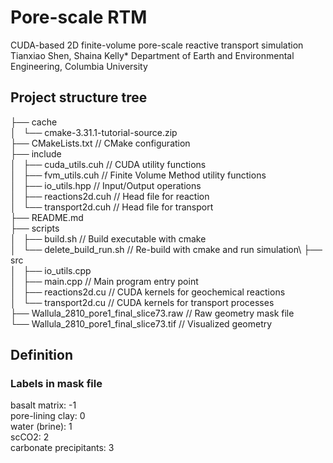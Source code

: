 # Pore-scale RTM
CUDA-based 2D finite-volume pore-scale reactive transport simulation
Tianxiao Shen, Shaina Kelly*
Department of Earth and Environmental Engineering, Columbia University

## Project structure tree
├── cache\
│   └── cmake-3.31.1-tutorial-source.zip\
├── CMakeLists.txt             // CMake configuration\
├── include\
│   ├── cuda_utils.cuh          // CUDA utility functions\
│   ├── fvm_utils.cuh           // Finite Volume Method utility functions\
│   ├── io_utils.hpp            // Input/Output operations\
│   ├── reactions2d.cuh         // Head file for reaction\
│   └── transport2d.cuh          // Head file for transport\
├── README.md\
├── scripts\
│   ├── build.sh                // Build executable with cmake\
│   └── delete_build_run.sh     // Re-build with cmake and run simulation\ 
├── src\
│   ├── io_utils.cpp\
│   ├── main.cpp                // Main program entry point\
│   ├── reactions2d.cu          // CUDA kernels for geochemical reactions\
│   └── transport2d.cu          // CUDA kernels for transport processes\
├── Wallula_2810_pore1_final_slice73.raw    // Raw geometry mask file\
└── Wallula_2810_pore1_final_slice73.tif    // Visualized geometry

## Definition
### Labels in mask file 
basalt matrix: -1\
pore-lining clay: 0\
water (brine): 1\
scCO2: 2\
carbonate precipitants: 3

